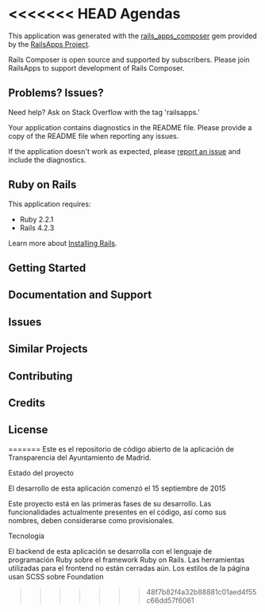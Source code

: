 <<<<<<< HEAD
Agendas
================

This application was generated with the [rails_apps_composer](https://github.com/RailsApps/rails_apps_composer) gem
provided by the [RailsApps Project](http://railsapps.github.io/).

Rails Composer is open source and supported by subscribers. Please join RailsApps to support development of Rails Composer.

Problems? Issues?
-----------

Need help? Ask on Stack Overflow with the tag 'railsapps.'

Your application contains diagnostics in the README file. Please provide a copy of the README file when reporting any issues.

If the application doesn't work as expected, please [report an issue](https://github.com/RailsApps/rails_apps_composer/issues)
and include the diagnostics.

Ruby on Rails
-------------

This application requires:

- Ruby 2.2.1
- Rails 4.2.3

Learn more about [Installing Rails](http://railsapps.github.io/installing-rails.html).

Getting Started
---------------

Documentation and Support
-------------------------

Issues
-------------

Similar Projects
----------------

Contributing
------------

Credits
-------

License
-------
=======
Este es el repositorio de código abierto de la aplicación de Transparencia del Ayuntamiento de Madrid.

Estado del proyecto

El desarrollo de esta aplicación comenzó el 15 septiembre de 2015

Este proyecto está en las primeras fases de su desarrollo. Las funcionalidades actualmente presentes en el código, así como sus nombres, deben considerarse como provisionales.

Tecnología

El backend de esta aplicación se desarrolla con el lenguaje de programación Ruby sobre el framework Ruby on Rails. Las herramientas utilizadas para el frontend no están cerradas aún. Los estilos de la página usan SCSS sobre Foundation
>>>>>>> 48f7b82f4a32b88881c01aed4f55c66dd57f6061
